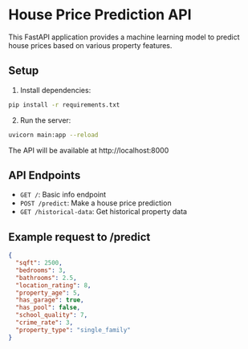 # House Price Prediction API

This FastAPI application provides a machine learning model to predict house prices based on various property features.

## Setup

1. Install dependencies:
```bash
pip install -r requirements.txt
```

2. Run the server:
```bash
uvicorn main:app --reload
```

The API will be available at http://localhost:8000

## API Endpoints

- `GET /`: Basic info endpoint
- `POST /predict`: Make a house price prediction
- `GET /historical-data`: Get historical property data

## Example request to /predict
```json
{
  "sqft": 2500,
  "bedrooms": 3,
  "bathrooms": 2.5,
  "location_rating": 8,
  "property_age": 5,
  "has_garage": true,
  "has_pool": false,
  "school_quality": 7,
  "crime_rate": 3,
  "property_type": "single_family"
}
```
